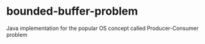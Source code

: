 # bounded-buffer-problem
Java implementation for the popular OS concept called Producer-Consumer problem
